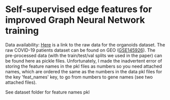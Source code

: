 # Self-supervised edge features for improved Graph Neural Network training

Data availability:
[Here](https://drive.google.com/drive/folders/1cJ-wfKJ16yrqxQ4AoW0Tcid5t789sqbi?usp=sharing) is a link to the raw data for the organoids dataset. The raw COVID-19 patients dataset can be found on GEO ([GSE145926](https://www.ncbi.nlm.nih.gov/geo/query/acc.cgi?acc=GSE145926)). The pre-processed data (with the train/test/val splits we used in the paper) can be found here as pickle files. Unfortunately, I made the inadvertent error of storing the feature names in the pkl files as numbers so you need attached names, which are ordered the same as the numbers in the data pkl files for the key 'feat_names' key, to go from numbers to gene names (see two attached files).

See dataset folder for feature names pkl
